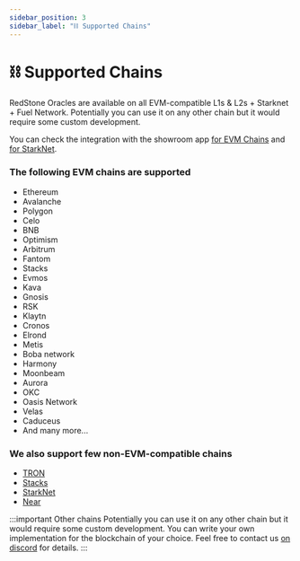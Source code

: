 ```yaml
---
sidebar_position: 3
sidebar_label: "⛓ Supported Chains"
---
```


# ⛓ Supported Chains

RedStone Oracles are available on all EVM-compatible L1s & L2s + Starknet + Fuel Network. Potentially you can use it on any other chain but it would require some custom development.

You can check the integration with the showroom app [for EVM Chains](https://showroom.redstone.finance/) and [for StarkNet](https://starknet-showroom.redstone.finance/).

### The following EVM chains are supported

- Ethereum
- Avalanche
- Polygon
- Celo
- BNB
- Optimism
- Arbitrum
- Fantom
- Stacks
- Evmos
- Kava
- Gnosis
- RSK
- Klaytn
- Cronos
- Elrond
- Metis
- Boba network
- Harmony
- Moonbeam
- Aurora
- OKC
- Oasis Network
- Velas
- Caduceus
- And many more...

### We also support few non-EVM-compatible chains

- [TRON](https://github.com/redstone-finance/redstone-tron-integration)
- [Stacks](https://stacks.org/redstone)
- [StarkNet](https://github.com/redstone-finance/redstone-oracles-monorepo/tree/main/packages/cairo-connector)
- [Near](https://github.com/redstone-finance/redstone-near-connectors)

:::important Other chains
Potentially you can use it on any other chain but it would require some custom development.
You can write your own implementation for the blockchain of your choice. Feel free to contact us [on discord](https://redstone.finance/discord) for details.
:::


